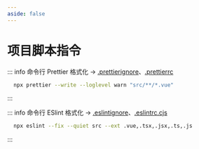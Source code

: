 ```yaml
---
aside: false
---
```


# 项目脚本指令

::: info 命令行 Prettier 格式化 -> [.prettierignore](https://github.com/antd-templater/antd-template-vue3.x/blob/main/.prettierignore)、[.prettierrc](https://github.com/antd-templater/antd-template-vue3.x/blob/main/.prettierrc)

```bash
  npx prettier --write --loglevel warn "src/**/*.vue"
```

:::

::: info 命令行 ESlint 格式化 -> [.eslintignore](https://github.com/antd-templater/antd-template-vue3.x/blob/main/.eslintignore)、[.eslintrc.cjs](https://github.com/antd-templater/antd-template-vue3.x/blob/main/.eslintrc.cjs)

```bash
  npx eslint --fix --quiet src --ext .vue,.tsx,.jsx,.ts,.js
```

:::
